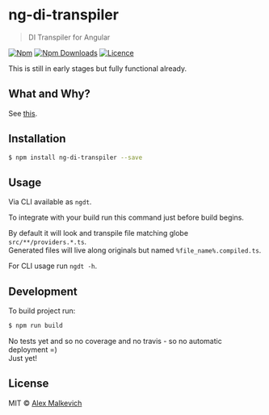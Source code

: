 # ng-di-transpiler

> DI Transpiler for Angular

[![Npm](https://img.shields.io/npm/v/ng-di-transpiler.svg?maxAge=2592000)](https://badge.fury.io/js/ng-di-transpiler)
[![Npm Downloads](https://img.shields.io/npm/dt/ng-di-transpiler.svg?maxAge=2592000)](https://www.npmjs.com/package/ng-di-transpiler)
[![Licence](https://img.shields.io/npm/l/ng-di-transpiler.svg?maxAge=2592000)](https://github.com/gund/ng-di-transpiler/blob/master/LICENSE)

This is still in early stages but fully functional already.

## What and Why?

See [this](https://github.com/gund/ioc-compiler-poc#about).

## Installation

```bash
$ npm install ng-di-transpiler --save
```

## Usage

Via CLI available as `ngdt`.

To integrate with your build run this command just before build begins.

By default it will look and transpile file matching globe `src/**/providers.*.ts`.  
Generated files will live along originals but named `%file_name%.compiled.ts`.

For CLI usage run `ngdt -h`.

## Development

To build project run:

```bash
$ npm run build
```

No tests yet and so no coverage and no travis - so no automatic deployment =)  
Just yet!

## License

MIT © [Alex Malkevich](malkevich.alex@gmail.com)
